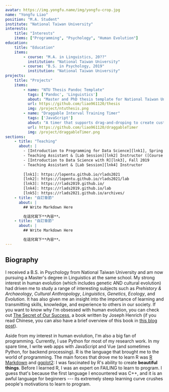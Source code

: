 ```yaml
---
avatar: https://img.yongfu.name/img/yongfu-crop.jpg
name: "Yongfu Liao"
position: "M.A. Student"
institute: "National Taiwan University"
interests:
    title: "Interests" 
    items: ["Programming", "Psychology", "Human Evolution"]
education: 
    title: "Education"
    items:
        - course: "M.A. in Linguistics, 20??"
          institution: "National Taiwan University"
        - course: "B.S. in Psychology, 2019"
          institution: "National Taiwan University"
projects:
    title: "Projects"
    items:
        - name: "NTU Thesis Pandoc Template"
          tags: ['Pandoc', 'Linguistics']
          about: "Master and PhD thesis template for National Taiwan University, based on Pandoc."
          url: https://github.com/liao961120/thesis
          img: /project/ntuthesis.png
        - name: "Draggable Interval Training Timer"
          tags: ['JavaScript']
          about: "A timer that supports drag-and-droping to create custom interval workouts. Written in vanilla JavaScript, HTML & CSS."
          url: https://github.com/liao961120/draggableTimer
          img: /project/draggableTimer.png 
sections:
    - title: "Teaching"
      about: |
        - [Introduction to Programming for Data Science][lnk1], Spring 2021
        - Teaching Assistant & [Lab Session][lnk2] Instructor ([Course Archive][lnk5]) 
        - [Introduction to Data Science with R][lnk3], Fall 2019
        - Teaching Assistant & [Lab Session][lnk4] Instructor
        
        [lnk1]: https://lopentu.github.io/rlads2021
        [lnk2]: https://lopentu.github.io/rlads2021/lab
        [lnk3]: https://rlads2019.github.io/
        [lnk4]: https://rlads2019.github.io/lab
        [lnk5]: https://rlads2021.github.io/archives/
    - title: "自訂章節"
      about: |
        ## Write Markdown Here

        在這兒寫下**內容**。
    - title: "自訂章節"
      about: |
        ## Write Markdown Here

        在這兒寫下**內容**。
---
```


## Biography

I received a B.S. in Psychology from National Taiwan University and am now pursuing a Master's degree in Linguistics at the same school. My strong interest in human evolution (which includes genetic AND cultural evolution) had driven me to study a range of interesting subjects such as *Prehistory & Archaeology*, *Cultural Anthropology*, *Linguistics*, *Genetics*, *Ecology*, and *Evolution*. It has also given me an insight into the importance of learning and transmitting skills, knowledge, and experience to others in our society. If you want to know why I'm obsessed with human evolution, you can check out [The Secret of Our Success](https://secretofoursuccess.fas.harvard.edu), a book written by Joseph Henrich (if you read Chinese, you can also have a brief overview of this book in [this blog post](/2019/08/15/secretOfOurSuccess.html)).

Aside from my interest in human evolution, I'm also a big fan of programming. Currently, I use Python for most of my research work. In my spare time, I write web apps with JavaScript and Vue (and sometimes Python, for backend processing). R is the language that brought me to the world of programming. The main forces that drove me to learn R was [R Markdown](https://rmarkdown.rstudio.com) and [ggplot2](https://ggplot2.tidyverse.org): I was fascinated by R's ability to create **beautiful things**. Before I learned R, I was an expert on FAILING to learn to program. I guess that's because the first language I encountered was C++, and it is an awful language for beginners --- its extremely steep learning curve crushes people's motivations to learn to program.

